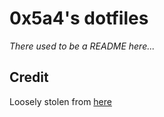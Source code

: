 # 0x5a4's dotfiles

*There used to be a README here...*

## Credit

Loosely stolen from [here](https://github.com/Misterio77/nix-starter-configs/)
